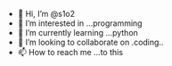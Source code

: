 - 👋 Hi, I’m @s1o2
- 👀 I’m interested in ...programming
- 🌱 I’m currently learning ...python 
- 💞️ I’m looking to collaborate on .coding..
- 📫 How to reach me ...to this

<!---
s1o2/s1o2 is a ✨ special ✨ repository because its `README.md` (this file) appears on your GitHub profile.
You can click the Preview link to take a look at your changes.
--->
